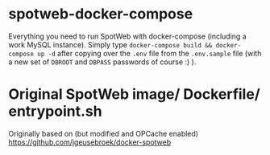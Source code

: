 # spotweb-docker-compose
Everything you need to run SpotWeb with docker-compose (including a work MySQL instance). Simply type `docker-compose build && docker-compose up -d` after copying over the `.env` file from the `.env.sample` file (with a new set of `DBROOT` and `DBPASS` passwords of course :) ).


# Original SpotWeb image/ Dockerfile/ entrypoint.sh

Originally based on (but modified and OPCache enabled) https://github.com/jgeusebroek/docker-spotweb
